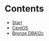 # Contents

+ [Start](https://github.com/squallking007/0000_Start)
+ [CentOS](https://github.com/squallking007/0040_CentOS)
+ [Bronze DBA12c](https://github.com/squallking007/0000_Start/blob/master/OracleMaster/Bronze/directory.md)

